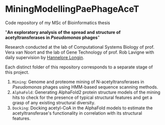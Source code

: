 # MiningModellingPaePhageAceT
Code repository of my MSc of Bioinformatics thesis 

"**An exploratory analysis of the spread and structure of acetyltransferases in *Pseudomonas* phages**"

Research conducted at the lab of Computational Systems Biology of prof. Vera van Noort and the lab of Gene Technology of prof. Rob Lavigne with daily supervision by [Hannelore Longin](https://github.com/hannelorelongin).

Each distinct folder of this repository corresponds to a separate stage of this project.
1. `Mining`: Genome and proteome mining of N-acetyltransferases in *Pseudomonas* phages using HMM-based sequence scanning methods.
2. `AlphaFold`: Generating AlphaFold2 protein structure models of the mining hits to check for the presence of typical structural features and get a grasp of any existing structural diversity.
3. `Docking`: Docking acetyl-CoA in the AlphaFold models to estimate the acetyltransferase's functionality in correlation with its structural features.
